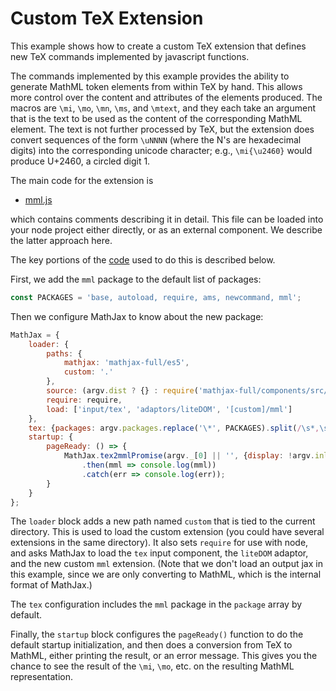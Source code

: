 # Custom TeX Extension

This example shows how to create a custom TeX extension that defines new TeX commands implemented by javascript functions.

The commands implemented by this example provides the ability to generate MathML token elements from within TeX by hand.  This allows more control over the content and attributes of the elements produced.  The macros are `\mi`, `\mo`, `\mn`, `\ms`, and `\mtext`, and they each take an argument that is the text to be used as the content of the corresponding MathML element.  The text is not further processed by TeX, but the extension does convert sequences of the form `\uNNNN` (where the N's are hexadecimal digits) into the corresponding unicode character; e.g., `\mi{\u2460}` would produce U+2460, a circled digit 1.

The main code for the extension is

* [mml.js](mml.js)

which contains comments describing it in detail.  This file can be loaded into your node project either directly, or as an external component.  We describe the latter approach here.

The key portions of the [code](tex2mml) used to do this is described below.

First, we add the `mml` package to the default list of packages:

```js
const PACKAGES = 'base, autoload, require, ams, newcommand, mml';
```

Then we configure MathJax to know about the new package:

```js
MathJax = {
    loader: {
        paths: {
            mathjax: 'mathjax-full/es5',
            custom: '.'
        },
        source: (argv.dist ? {} : require('mathjax-full/components/src/source.js').source),
        require: require,
        load: ['input/tex', 'adaptors/liteDOM', '[custom]/mml']
    },
    tex: {packages: argv.packages.replace('\*', PACKAGES).split(/\s*,\s*/)},
    startup: {
        pageReady: () => {
            MathJax.tex2mmlPromise(argv._[0] || '', {display: !argv.inline})
                .then(mml => console.log(mml))
                .catch(err => console.log(err));
        }
    }
};
```

The `loader` block adds a new path named `custom` that is tied to the current directory.  This is used to load the custom extension (you could have several extensions in the same directory).  It also sets `require` for use with node, and asks MathJax to load the `tex` input component, the `liteDOM` adaptor, and the new custom `mml` extension.  (Note that we don't load an output jax in this example, since we are only converting to MathML, which is the internal format of MathJax.)

The `tex` configuration includes the `mml` package in the `package` array by default.

Finally, the `startup` block configures the `pageReady()` function to do the default startup initialization, and then does a conversion from TeX to MathML, either printing the result, or an error message.  This gives you the chance to see the result of the `\mi`, `\mo`, etc. on the resulting MathML representation.
